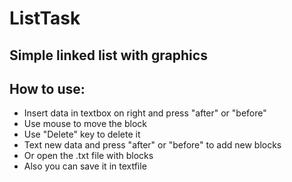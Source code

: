 # ListTask
## Simple linked list with graphics
## How to use:
 - Insert data in textbox on right and press "after" or "before"
 - Use mouse to move the block
 - Use "Delete" key to delete it
 - Text new data and press "after" or "before" to add new blocks
 - Or open the .txt file with blocks
 - Also you can save it in textfile

